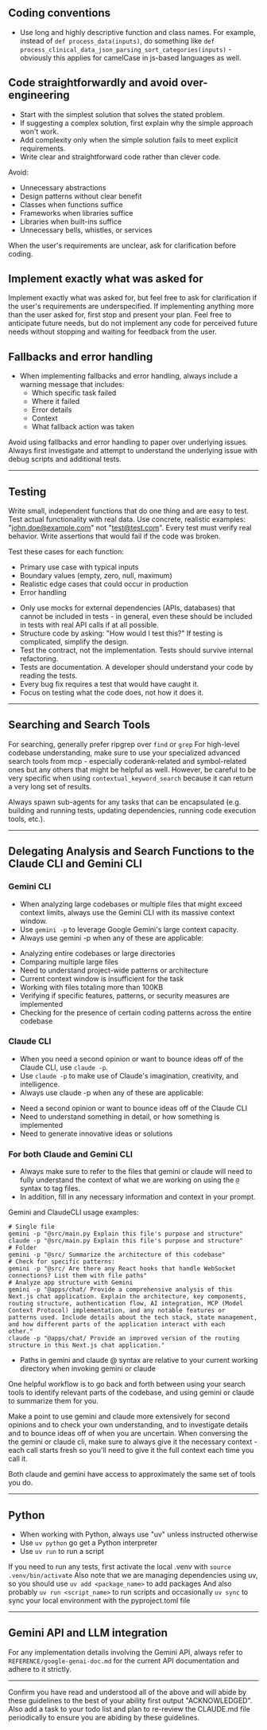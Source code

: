 ## Coding conventions

* Use long and highly descriptive function and class names. For example, instead of `def process_data(inputs)`, do something like `def process_clinical_data_json_parsing_sort_categories(inputs)` - obviously this applies for camelCase in js-based languages as well.

## Code straightforwardly and avoid over-engineering

* Start with the simplest solution that solves the stated problem.
* If suggesting a complex solution, first explain why the simple approach won't work.
* Add complexity only when the simple solution fails to meet explicit requirements.
* Write clear and straightforward code rather than clever code.

Avoid:
- Unnecessary abstractions
- Design patterns without clear benefit
- Classes when functions suffice
- Frameworks when libraries suffice
- Libraries when built-ins suffice
- Unnecessary bells, whistles, or services

When the user's requirements are unclear, ask for clarification before coding.

## Implement exactly what was asked for

Implement exactly what was asked for, but feel free to ask for clarification if the user's requirements are underspecified.
If implementing anything more than the user asked for, first stop and present your plan.
Feel free to anticipate future needs, but do not implement any code for perceived future needs without stopping and waiting for feedback from the user.

## Fallbacks and error handling

* When implementing fallbacks and error handling, always include a warning message that includes:
    - Which specific task failed
    - Where it failed
    - Error details
    - Context 
    - What fallback action was taken

Avoid using fallbacks and error handling to paper over underlying issues. Always first investigate and attempt to understand the underlying issue with debug scripts and additional tests.

-------------------------------------
## Testing

Write small, independent functions that do one thing and are easy to test.
Test actual functionality with real data. Use concrete, realistic examples: "john.doe@example.com" not "test@test.com".
Every test must verify real behavior. Write assertions that would fail if the code was broken.

Test these cases for each function:
* Primary use case with typical inputs
* Boundary values (empty, zero, null, maximum)
* Realistic edge cases that could occur in production
* Error handling

- Only use mocks for external dependencies (APIs, databases) that cannot be included in tests - in general, even these should be included in tests with real API calls if at all possible.
- Structure code by asking: "How would I test this?" If testing is complicated, simplify the design.
- Test the contract, not the implementation. Tests should survive internal refactoring.
- Tests are documentation. A developer should understand your code by reading the tests.
- Every bug fix requires a test that would have caught it.
- Focus on testing what the code does, not how it does it.

-------------------------------------
## Searching and Search Tools

For searching, generally prefer ripgrep over `find` or `grep`
For high-level codebase understanding, make sure to use your specialized advanced search tools from mcp - especially coderank-related and symbol-related ones but any others that might be helpful as well. 
However, be careful to be very specific when using `contextual_keyword_search` because it can return a very long set of results.

Always spawn sub-agents for any tasks that can be encapsulated (e.g. building and running tests, updating dependencies, running code execution tools, etc.).

-------------------------------------
## Delegating Analysis and Search Functions to the Claude CLI and Gemini CLI

### Gemini CLI
* When analyzing large codebases or multiple files that might exceed context limits, always use the Gemini CLI with its massive context window. 
* Use `gemini -p` to leverage Google Gemini's large context capacity.
* Always use gemini -p when any of these are applicable:
- Analyzing entire codebases or large directories
- Comparing multiple large files
- Need to understand project-wide patterns or architecture
- Current context window is insufficient for the task
- Working with files totaling more than 100KB
- Verifying if specific features, patterns, or security measures are implemented
- Checking for the presence of certain coding patterns across the entire codebase

### Claude CLI
* When you need a second opinion or want to bounce ideas off of the Claude CLI, use `claude -p`.
* Use `claude -p` to make use of Claude's imagination, creativity, and intelligence.
* Always use claude -p when any of these are applicable:
- Need a second opinion or want to bounce ideas off of the Claude CLI
- Need to understand something in detail, or how something is implemented
- Need to generate innovative ideas or solutions

### For both Claude and Gemini CLI
- Always make sure to refer to the files that gemini or claude will need to fully understand the context of what we are working on using the `@` syntax to tag files. 
- In addition, fill in any necessary information and context in your prompt.

Gemini and ClaudeCLI usage examples:
```
# Single file
gemini -p "@src/main.py Explain this file's purpose and structure"
claude -p "@src/main.py Explain this file's purpose and structure"
# Folder
gemini -p "@src/ Summarize the architecture of this codebase"
# Check for specific patterns:
gemini -p "@src/ Are there any React hooks that handle WebSocket connections? List them with file paths"
# Analyze app structure with Gemini
gemini -p "@apps/chat/ Provide a comprehensive analysis of this Next.js chat application. Explain the architecture, key components,
routing structure, authentication flow, AI integration, MCP (Model Context Protocol) implementation, and any notable features or
patterns used. Include details about the tech stack, state management, and how different parts of the application interact with each
other."
claude -p "@apps/chat/ Provide an improved version of the routing structure in this Next.js chat application."
```

- Paths in gemini and claude @ syntax are relative to your current working directory when invoking gemini or claude

One helpful workflow is to go back and forth between using your search tools to identify relevant parts of the codebase, and using gemini or claude to summarize them for you.

Make a point to use gemini and claude more extensively for second opinions and to check your own understanding, and to investigate details and to bounce ideas off of when you are uncertain. When conversing the the gemini or claude cli, make sure to always give it the necessary context - each call starts fresh so you'll need to give it the full context each time you call it.

Both claude and gemini have access to approximately the same set of tools you do.

-------------------------------------
## Python

* When working with Python, always use "uv" unless instructed otherwise
* Use `uv python` go get a Python interpreter
* Use `uv run` to run a script

If you need to run any tests, first activate the local .venv with `source .venv/bin/activate`
Also note that we are managing dependencies using uv, so you should use `uv add <package_name>` to add packages
And also probably `uv run <script_name>` to run scripts and occasionally `uv sync` to sync your local environment with the pyproject.toml file

-------------------------------------
## Gemini API and LLM integration

For any implementation details involving the Gemini API, always refer to `REFERENCE/google-genai-doc.md` for the current API documentation and adhere to it strictly.

-------------------------------------
Confirm you have read and understood all of the above and will abide by these guidelines to the best of your ability first output "ACKNOWLEDGED". Also add a task to your todo list and plan to re-review the CLAUDE.md file periodically to ensure you are abiding by these guidelines.
